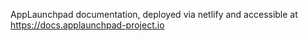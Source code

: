 AppLaunchpad documentation, deployed via netlify and accessible at https://docs.applaunchpad-project.io
